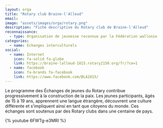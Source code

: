```yaml
---
layout: orga
title: "Rotary club Braine-l'Alleud"
email: 
image: "assets/images/orga/rotary.png"
description: "Fiche descriptive du Rotary club de Braine-l'Alleud"
reconnaissance:
  - type: Organisation de jeunesse reconnue par la Fédération wallonie-Bruxelles
categories: 
  - name: Echanges interculturels
social:
  - name: Internet
    icon: fa-solid fa-globe
    link: https://braine-lalleud-1815.rotary2150.org/fr/?ce=1 
  - name: facebook
    icon: fa-brands fa-facebook
    link: https://www.facebook.com/BLA1815/
---
```

Le programme des Échanges de jeunes du Rotary contribue progressivement à la construction de la paix.
Les jeunes participants, âgés de 15 à 19 ans, apprennent une langue étrangère, découvrent une culture
différente et s’impliquent ainsi en tant que citoyens du monde. Ces échanges sont soutenus par des
Rotary clubs dans une centaine de pays.

{% youtube 6FWTg-e3MRI %}

